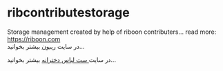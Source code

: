 # ribcontributestorage
Storage management created by help of riboon contributers... read more: <a>https://riboon.com</a><br/>
در سایت <a href="https://riboon.com">ریبون</a> بیشتر بخوانید...<br/>


در سایت<a href="https://riboon.com/product-category/clothes/%d9%84%d8%a8%d8%a7%d8%b3-%d8%a8%da%86%d9%87-%da%af%d8%a7%d9%86%d9%87/%d9%84%d8%a8%d8%a7%d8%b3-%d8%af%d8%ae%d8%aa%d8%b1%d8%a7%d9%86%d9%87/%d8%b3%d8%aa-%d9%84%d8%a8%d8%a7%d8%b3-%d8%af%d8%ae%d8%aa%d8%b1%d8%a7%d9%86%d9%87-%d8%a8%da%86%da%af%d8%a7%d9%86%d9%87/">	ست لباس دخترانه</a> بیشتر بخوانید...<br/>
